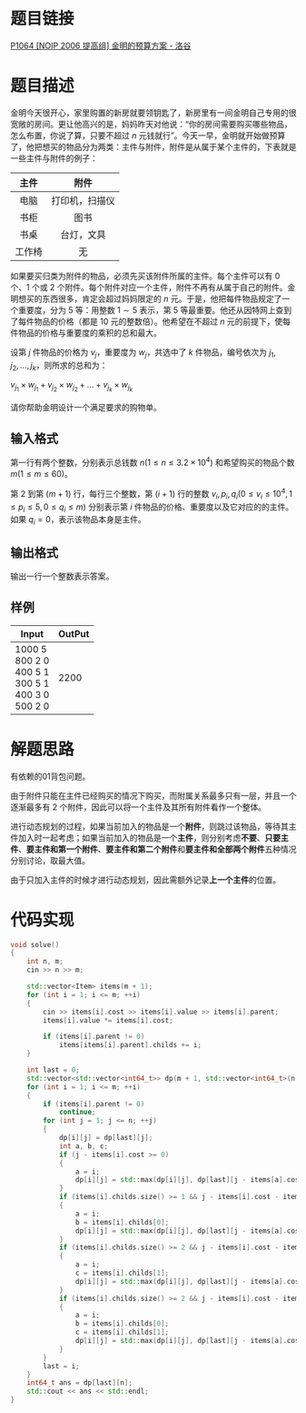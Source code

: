 # 题目链接

[P1064 [NOIP 2006 提高组] 金明的预算方案 - 洛谷](https://www.luogu.com.cn/problem/P1064)

# 题目描述

金明今天很开心，家里购置的新房就要领钥匙了，新房里有一间金明自己专用的很宽敞的房间。更让他高兴的是，妈妈昨天对他说：“你的房间需要购买哪些物品，怎么布置，你说了算，只要不超过 $n$ 元钱就行”。今天一早，金明就开始做预算了，他把想买的物品分为两类：主件与附件，附件是从属于某个主件的，下表就是一些主件与附件的例子：

|  主件  |      附件      |
| :----: | :------------: |
|  电脑  | 打印机，扫描仪 |
|  书柜  |      图书      |
|  书桌  |   台灯，文具   |
| 工作椅 |       无       |

如果要买归类为附件的物品，必须先买该附件所属的主件。每个主件可以有 $0$ 个、$1$ 个或 $2$ 个附件。每个附件对应一个主件，附件不再有从属于自己的附件。金明想买的东西很多，肯定会超过妈妈限定的 $n$ 元。于是，他把每件物品规定了一个重要度，分为 $5$ 等：用整数 $1 \sim 5$ 表示，第 $5$ 等最重要。他还从因特网上查到了每件物品的价格（都是 $10$ 元的整数倍）。他希望在不超过 $n$ 元的前提下，使每件物品的价格与重要度的乘积的总和最大。

设第 $j$ 件物品的价格为 $v_j$，重要度为 $w_j$，共选中了 $k$ 件物品，编号依次为 $j_1, j_2, \dots, j_k$，则所求的总和为：

$v_{j_1} \times w_{j_1} + v_{j_2} \times w_{j_2} + \dots + v_{j_k} \times w_{j_k}$

请你帮助金明设计一个满足要求的购物单。

## 输入格式

第一行有两个整数，分别表示总钱数 $n(1 \leq n \leq 3.2 \times 10 ^ 4)$ 和希望购买的物品个数 $m(1 \leq m \leq 60)$。

第 $2$ 到第 $(m + 1)$ 行，每行三个整数，第 $(i + 1)$ 行的整数 $v_i, p_i, q_i(0 \leq v_i \leq 10 ^ 4, 1 \leq p_i \leq 5, 0 \leq q_i \leq m)$ 分别表示第 $i$ 件物品的价格、重要度以及它对应的的主件。如果 $q_i=0$，表示该物品本身是主件。

## 输出格式

输出一行一个整数表示答案。

## 样例

| Input                                                        | OutPut |
| ------------------------------------------------------------ | ------ |
| 1000 5<br/>800 2 0<br/>400 5 1<br/>300 5 1<br/>400 3 0<br/>500 2 0 | 2200   |

# 解题思路

有依赖的01背包问题。

由于附件只能在主件已经购买的情况下购买，而附属关系最多只有一层，并且一个逐渐最多有 $2$ 个附件，因此可以将一个主件及其所有附件看作一个整体。

进行动态规划的过程，如果当前加入的物品是一个**附件**，则跳过该物品，等待其主件加入时一起考虑；如果当前加入的物品是一个**主件**，则分别考虑**不要**、**只要主件**、**要主件和第一个附件**、**要主件和第二个附件**和**要主件和全部两个附件**五种情况分别讨论，取最大值。

由于只加入主件的时候才进行动态规划，因此需额外记录**上一个主件**的位置。

# 代码实现

```c++
void solve()
{
    int n, m;
    cin >> n >> m;

    std::vector<Item> items(m + 1);
    for (int i = 1; i <= m; ++i)
    {
        cin >> items[i].cost >> items[i].value >> items[i].parent;
        items[i].value *= items[i].cost;

        if (items[i].parent != 0)
            items[items[i].parent].childs += i;
    }

    int last = 0;
    std::vector<std::vector<int64_t>> dp(m + 1, std::vector<int64_t>(n + 1));
    for (int i = 1; i <= m; ++i)
    {
        if (items[i].parent != 0)
            continue;
        for (int j = 1; j <= n; ++j)
        {
            dp[i][j] = dp[last][j];
            int a, b, c;
            if (j - items[i].cost >= 0)
            {
                a = i;
                dp[i][j] = std::max(dp[i][j], dp[last][j - items[a].cost] + items[a].value);
            }
            if (items[i].childs.size() >= 1 && j - items[i].cost - items[items[i].childs[0]].cost >= 0)
            {
                a = i;
                b = items[i].childs[0];
                dp[i][j] = std::max(dp[i][j], dp[last][j - items[a].cost - items[b].cost] + items[a].value + items[b].value);
            }
            if (items[i].childs.size() >= 2 && j - items[i].cost - items[items[i].childs[1]].cost >= 0)
            {
                a = i;
                c = items[i].childs[1];
                dp[i][j] = std::max(dp[i][j], dp[last][j - items[a].cost - items[c].cost] + items[a].value + items[c].value);
            }
            if (items[i].childs.size() >= 2 && j - items[i].cost - items[items[i].childs[0]].cost - items[items[i].childs[1]].cost >= 0)
            {
                a = i;
                b = items[i].childs[0];
                c = items[i].childs[1];
                dp[i][j] = std::max(dp[i][j], dp[last][j - items[a].cost - items[b].cost - items[c].cost] + items[a].value + items[b].value + items[c].value);
            }
        }
        last = i;
    }
    int64_t ans = dp[last][n];
    std::cout << ans << std::endl;
}
```


